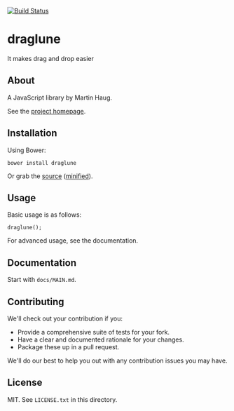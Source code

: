 [![Build Status](https://travis-ci.org/reknih/draglune.svg?branch=master)](https://travis-ci.org/reknih/draglune)

# draglune

It makes drag and drop easier

## About

A JavaScript library by Martin Haug.

See the [project homepage](http://reknih.github.io/draglune).

## Installation

Using Bower:

    bower install draglune

Or grab the [source](https://github.com/reknih/draglune/dist/draglune.js) ([minified](https://github.com/reknih/draglune/dist/draglune.min.js)).

## Usage

Basic usage is as follows:

    draglune();

For advanced usage, see the documentation.

## Documentation

Start with `docs/MAIN.md`.

## Contributing

We'll check out your contribution if you:

* Provide a comprehensive suite of tests for your fork.
* Have a clear and documented rationale for your changes.
* Package these up in a pull request.

We'll do our best to help you out with any contribution issues you may have.

## License

MIT. See `LICENSE.txt` in this directory.

